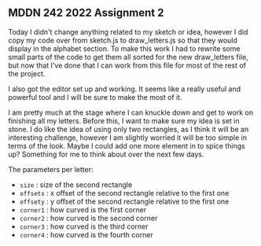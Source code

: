 ## MDDN 242 2022 Assignment 2

Today I didn't change anything related to my sketch or idea, however I did copy my code over from sketch.js to draw_letters.js so that they would display in the alphabet section. To make this work I had to rewrite some small parts of the code to get them all sorted for the new draw_letters file, but now that I've done that I can work from this file for most of the rest of the project.

I also got the editor set up and working. It seems like a really useful and powerful tool and I will be sure to make the most of it.

I am pretty much at the stage where I can knuckle down and get to work on finishing all my letters. Before this, I want to make sure my idea is set in stone. I do like the idea of using only two rectangles, as I think it will be an interesting challenge, however I am slightly worried it will be too simple in terms of the look. Maybe I could add one more element in to spice things up? Something for me to think about over the next few days.  

The parameters per letter:
  * `size` : size of the second rectangle
  * `offsetx` : x offset of the second rectangle relative to the first one
  * `offsety` : y offset of the second rectangle relative to the first one
  * `corner1` : how curved is the first corner
  * `corner2` : how curved is the second corner
  * `corner3` : how curved is the third corner
  * `corner4` : how curved is the fourth corner
